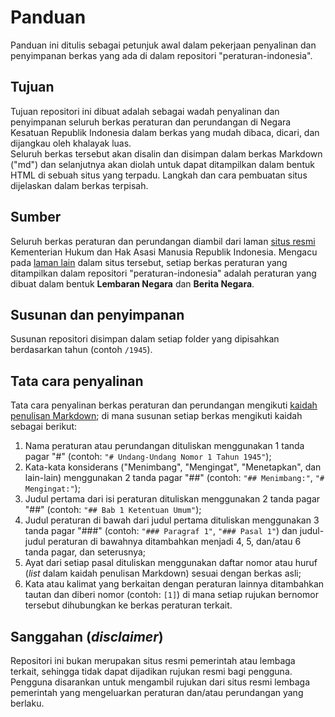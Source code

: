 # Panduan

Panduan ini ditulis sebagai petunjuk awal dalam pekerjaan penyalinan dan penyimpanan berkas yang ada di dalam repositori "peraturan-indonesia". 

## Tujuan

Tujuan repositori ini dibuat adalah sebagai wadah penyalinan dan penyimpanan seluruh berkas peraturan dan perundangan di Negara Kesatuan Republik Indonesia dalam berkas yang mudah dibaca, dicari, dan dijangkau oleh khalayak luas.</br>
Seluruh berkas tersebut akan disalin dan disimpan dalam berkas Markdown ("md") dan selanjutnya akan diolah untuk dapat ditampilkan dalam bentuk HTML di sebuah situs yang terpadu. Langkah dan cara pembuatan situs dijelaskan dalam berkas terpisah.

## Sumber

Seluruh berkas peraturan dan perundangan diambil dari laman [situs resmi](https://peraturan.go.id/) Kementerian Hukum dan Hak Asasi Manusia Republik Indonesia. Mengacu pada [laman lain](https://peraturan.go.id/profil.html) dalam situs tersebut, setiap berkas peraturan yang ditampilkan dalam repositori "peraturan-indonesia" adalah peraturan yang dibuat dalam bentuk **Lembaran Negara** dan **Berita Negara**.

## Susunan dan penyimpanan

Susunan repositori disimpan dalam setiap folder yang dipisahkan berdasarkan tahun (contoh `/1945`).

## Tata cara penyalinan

Tata cara penyalinan berkas peraturan dan perundangan mengikuti [kaidah penulisan Markdown](https://www.markdownguide.org/basic-syntax); di mana susunan setiap berkas mengikuti kaidah sebagai berikut:
1. Nama peraturan atau perundangan dituliskan menggunakan 1 tanda pagar "#" (contoh: `"# Undang-Undang Nomor 1 Tahun 1945"`);
2. Kata-kata konsiderans ("Menimbang", "Mengingat", "Menetapkan", dan lain-lain) menggunakan 2 tanda pagar "##" (contoh: `"## Menimbang:"`, `"# Mengingat:"`);
3. Judul pertama dari isi peraturan dituliskan menggunakan 2 tanda pagar "##" (contoh: `"## Bab 1 Ketentuan Umum"`);
4. Judul peraturan di bawah dari judul pertama dituliskan menggunakan 3 tanda pagar "###" (contoh: `"### Paragraf 1"`, `"### Pasal 1"`) dan judul-judul peraturan di bawahnya ditambahkan menjadi 4, 5, dan/atau 6 tanda pagar, dan seterusnya;
5. Ayat dari setiap pasal dituliskan menggunakan daftar nomor atau huruf (*list* dalam kaidah penulisan Markdown) sesuai dengan berkas asli;
6. Kata atau kalimat yang berkaitan dengan peraturan lainnya ditambahkan tautan dan diberi nomor (contoh: `[1]`) di mana setiap rujukan bernomor tersebut dihubungkan ke berkas peraturan terkait.

## Sanggahan (*disclaimer*)

Repositori ini bukan merupakan situs resmi pemerintah atau lembaga terkait, sehingga tidak dapat dijadikan rujukan resmi bagi pengguna.</br>
Pengguna disarankan untuk mengambil rujukan dari situs resmi lembaga pemerintah yang mengeluarkan peraturan dan/atau perundangan yang berlaku.
